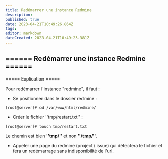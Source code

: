 ```yaml
---
title: Redémarrer une instance Redmine
description: 
published: true
date: 2023-04-21T10:49:26.864Z
tags: 
editor: markdown
dateCreated: 2023-04-21T10:49:23.381Z
---
```


====== Redémarrer une instance Redmine ======
----
===== Explication =====


Pour redémarrer l'instance "redmine", il faut :

  * Se positionner dans le dossier redmine :

<code>[root@server]# cd /var/www/html/redmine/</code>

  * Créer le fichier ''tmp/restart.txt'' :

<code>[root@server]# touch tmp/restart.txt</code>

<bootnote warning>Le chemin est bien **''tmp/''** et non **''/tmp/''**.</bootnote>

  * Appeler une page du redmine (project / issue) qui détectera le fichier et fera un redémarrage sans indisponibilité de l'url.